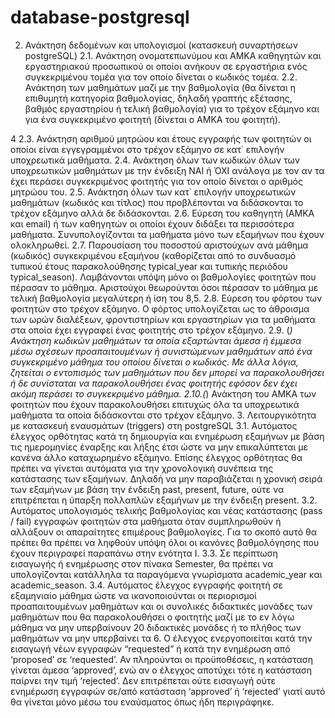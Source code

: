 # database-postgresql
2. Ανάκτηση δεδομένων και υπολογισμοί (κατασκευή συναρτήσεων postgreSQL)
2.1. Ανάκτηση ονοματεπωνύμου και ΑΜΚΑ καθηγητών και εργαστηριακού προσωπικού οι
οποίοι ανήκουν σε εργαστήρια ενός συγκεκριμένου τομέα για τον οποίο δίνεται ο κωδικός
τομέα.
2.2. Ανάκτηση των μαθημάτων μαζί με την βαθμολογία (θα δίνεται η επιθυμητή κατηγορία
βαθμολογίας, δηλαδή γραπτής εξέτασης, βαθμός εργαστηρίου ή τελική βαθμολογία) για το
τρέχον εξάμηνο και για ένα συγκεκριμένο φοιτητή (δίνεται ο ΑΜΚΑ του φοιτητή). 

4
2.3. Ανάκτηση αριθμού μητρώου και έτους εγγραφής των φοιτητών οι οποίοι είναι εγγεγραμμένοι
στο τρέχον εξάμηνο σε κατ΄ επιλογήν υποχρεωτικά μαθήματα.
2.4. Ανάκτηση όλων των κωδικών όλων των υποχρεωτικών μαθημάτων με την ένδειξη ΝΑΙ ή ΌΧΙ
ανάλογα με τον αν τα έχει περάσει συγκεκριμένος φοιτητής για τον οποίο δίνεται ο αριθμός
μητρώου του.
2.5. Ανάκτηση όλων των κατ΄ επιλογήν υποχρεωτικών μαθημάτων (κωδικός και τίτλος) που
προβλέπονται να διδάσκονται το τρέχον εξάμηνο αλλά δε διδάσκονται.
2.6. Εύρεση του καθηγητή (ΑΜΚΑ και email) ή των καθηγητών οι οποίοι έχουν διδάξει τα
περισσότερα μαθήματα. Συνυπολογίζονται τα μαθήματα μόνο των εξαμήνων που έχουν
ολοκληρωθεί.
2.7. Παρουσίαση του ποσοστού αριστούχων ανά μάθημα (κωδικός) συγκεκριμένου εξαμήνου
(καθορίζεται από το συνδυασμό τυπικού έτους παρακολούθησης typical_year και τυπικής
περιόδου typical_season). Λαμβάνονται υπόψη μόνο οι βαθμολογίες φοιτητών που πέρασαν
το μάθημα. Αριστούχοι θεωρούνται όσοι πέρασαν το μάθημα με τελική βαθμολογία
μεγαλύτερη ή ίση του 8,5.
2.8. Εύρεση του φόρτου των φοιτητών στο τρέχον εξάμηνο. Ο φόρτος υπολογίζεται ως το
άθροισμα των ωρών διαλέξεων, φροντιστηρίων και εργαστηρίων για τα μαθήματα στα οποία
έχει εγγραφεί ένας φοιτητής στο τρέχον εξάμηνο.
2.9. (*) Ανάκτηση κωδικών μαθημάτων τα οποία εξαρτώνται άμεσα ή έμμεσα μέσω σχέσεων
προαπαιτουμένων ή συνιστώμενων μαθημάτων από ένα συγκεκριμένο μάθημα του οποίου
δίνεται ο κωδικός. Με άλλα λόγια, ζητείται ο εντοπισμός των μαθημάτων που δεν μπορεί να
παρακολουθήσει ή δε συνίσταται να παρακολουθήσει ένας φοιτητής εφόσον δεν έχει ακόμη
περάσει το συγκεκριμένο μάθημα.
2.10.(*) Ανάκτηση του ΑΜΚΑ των φοιτητών που έχουν παρακολουθήσει επιτυχώς όλα τα
υποχρεωτικά μαθήματα τα οποία διδάσκονται στο τρέχον εξάμηνο.
3. Λειτουργικότητα με κατασκευή εναυσμάτων (triggers) στη postgreSQL
3.1. Αυτόματος έλεγχος ορθότητας κατά τη δημιουργία και ενημέρωση εξαμήνων με βάση τις
ημερομηνίες έναρξης και λήξης έτσι ώστε να μην επικαλύπτεται με κανένα άλλο
καταχωρημένο εξάμηνο. Επίσης έλεγχος ορθότητας θα πρέπει να γίνεται αυτόματα για
την χρονολογική συνέπεια της κατάστασης των εξαμήνων. Δηλαδή να μην παραβιάζεται
η χρονική σειρά των εξαμήνων με βάση την ένδειξη past, present, future, ούτε να
επιτρέπεται η ύπαρξη πολλαπλών εξαμήνων με την ένδειξη present.
3.2. Αυτόματος υπολογισμός τελικής βαθμολογίας και νέας κατάστασης (pass / fail) εγγραφών
φοιτητών στα μαθήματα όταν συμπληρωθούν ή αλλάξουν οι απαραίτητες επιμέρους
βαθμολογίες. Για το σκοπό αυτό θα πρέπει θα πρέπει να ληφθούν υπόψη όλοι οι κανόνες
βαθμολόγησης που έχουν περιγραφεί παραπάνω στην ενότητα Ι.
3.3. Σε περίπτωση εισαγωγής ή ενημέρωσης στον πίνακα Semester, θα πρέπει να
υπολογίζονται κατάλληλα τα παραγόμενα γνωρίσματα academic_year και
academic_season.
3.4. Αυτόματος έλεγχος εγγραφής φοιτητή σε εξαμηνιαίο μάθημα ώστε να ικανοποιούνται οι
περιορισμοί προαπαιτουμένων μαθημάτων και οι συνολικές διδακτικές μονάδες των
μαθημάτων που θα παρακολουθήσει ο φοιτητής μαζί με το εν λόγω μάθημα να μην
υπερβαίνουν 20 διδακτικές μονάδες ή το πλήθος των μαθημάτων να μην υπερβαίνει τα 6.
Ο έλεγχος ενεργοποιείται κατά την εισαγωγή νέων εγγραφών “requested” ή κατά την
ενημέρωση από ‘proposed’ σε ‘requested’. Αν πληρούνται οι προϋποθέσεις, η κατάσταση
γίνεται άμεσα ‘approved’, ενώ αν ο έλεγχος αποτύχει τότε η κατάσταση παίρνει την τιμή
‘rejected’. Δεν επιτρέπεται ούτε εισαγωγή ούτε ενημέρωση εγγραφών σε/από κατάσταση
‘approved’ ή ‘rejected’ γιατί αυτό θα γίνεται μόνο μέσω του εναύσματος όπως ήδη
περιγράφηκε. 

